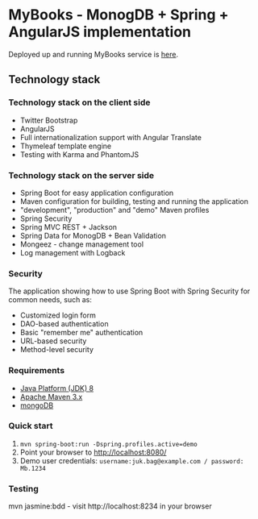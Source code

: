 # MyBooks - MonogDB + Spring + AngularJS implementation #

Deployed up and running MyBooks service is [here](https://mybookscloud.herokuapp.com/).

## Technology stack ##


### Technology stack on the client side ###

 - Twitter Bootstrap
 - AngularJS
 - Full internationalization support with Angular Translate
 - Thymeleaf template engine
 - Testing with Karma and PhantomJS

### Technology stack on the server side ###

 - Spring Boot for easy application configuration
 - Maven configuration for building, testing and running the application
 - "development", "production" and "demo" Maven profiles
 - Spring Security
 - Spring MVC REST + Jackson
 - Spring Data for MonogDB + Bean Validation
 - Mongeez - change management tool
 - Log management with Logback
 
 
 

### Security ###
The application showing how to use Spring Boot with Spring Security for common needs, such as:

* Customized login form
* DAO-based authentication
* Basic "remember me" authentication
* URL-based security
* Method-level security

### Requirements ###
* [Java Platform (JDK) 8](http://www.oracle.com/technetwork/java/javase/downloads/index.html)
* [Apache Maven 3.x](http://maven.apache.org/)
* [mongoDB](https://www.mongodb.org/)

### Quick start ###
1. `mvn spring-boot:run -Dspring.profiles.active=demo`
2. Point your browser to [http://localhost:8080/](http://localhost:8080/)
3. Demo user credentials: `username:juk.bag@example.com / password: Mb.1234`



### Testing ###
mvn jasmine:bdd - visit http://localhost:8234 in your browser
